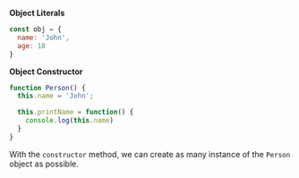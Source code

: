**Object Literals**

```javascript
const obj = {
  name: 'John',
  age: 18
}
```

**Object Constructor**

```javascript
function Person() {
  this.name = 'John';

  this.printName = function() {
    console.log(this.name)
  }
}
```

With the `constructor` method, we can create as many instance of the `Person` object as possible. 

